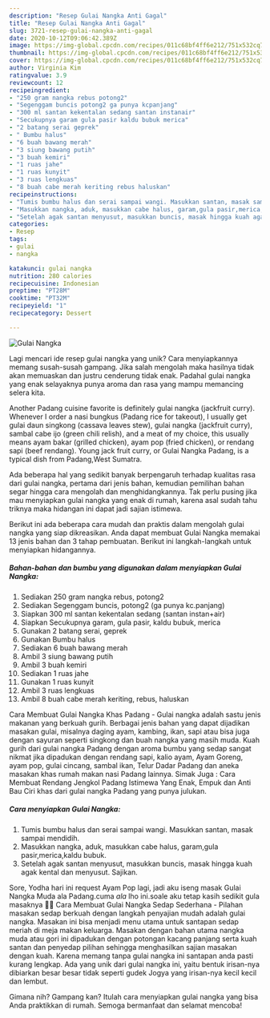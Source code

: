 ```yaml
---
description: "Resep Gulai Nangka Anti Gagal"
title: "Resep Gulai Nangka Anti Gagal"
slug: 3721-resep-gulai-nangka-anti-gagal
date: 2020-10-12T09:06:42.389Z
image: https://img-global.cpcdn.com/recipes/011c68bf4ff6e212/751x532cq70/gulai-nangka-foto-resep-utama.jpg
thumbnail: https://img-global.cpcdn.com/recipes/011c68bf4ff6e212/751x532cq70/gulai-nangka-foto-resep-utama.jpg
cover: https://img-global.cpcdn.com/recipes/011c68bf4ff6e212/751x532cq70/gulai-nangka-foto-resep-utama.jpg
author: Virginia Kim
ratingvalue: 3.9
reviewcount: 12
recipeingredient:
- "250 gram nangka rebus potong2"
- "Segenggam buncis potong2 ga punya kcpanjang"
- "300 ml santan kekentalan sedang santan instanair"
- "Secukupnya garam gula pasir kaldu bubuk merica"
- "2 batang serai geprek"
- " Bumbu halus"
- "6 buah bawang merah"
- "3 siung bawang putih"
- "3 buah kemiri"
- "1 ruas jahe"
- "1 ruas kunyit"
- "3 ruas lengkuas"
- "8 buah cabe merah keriting rebus haluskan"
recipeinstructions:
- "Tumis bumbu halus dan serai sampai wangi. Masukkan santan, masak sampai mendidih."
- "Masukkan nangka, aduk, masukkan cabe halus, garam,gula pasir,merica,kaldu bubuk."
- "Setelah agak santan menyusut, masukkan buncis, masak hingga kuah agak kental dan menyusut. Sajikan."
categories:
- Resep
tags:
- gulai
- nangka

katakunci: gulai nangka 
nutrition: 280 calories
recipecuisine: Indonesian
preptime: "PT28M"
cooktime: "PT32M"
recipeyield: "1"
recipecategory: Dessert

---
```



![Gulai Nangka](https://img-global.cpcdn.com/recipes/011c68bf4ff6e212/751x532cq70/gulai-nangka-foto-resep-utama.jpg)

Lagi mencari ide resep gulai nangka yang unik? Cara menyiapkannya memang susah-susah gampang. Jika salah mengolah maka hasilnya tidak akan memuaskan dan justru cenderung tidak enak. Padahal gulai nangka yang enak selayaknya punya aroma dan rasa yang mampu memancing selera kita.

Another Padang cuisine favorite is definitely gulai nangka (jackfruit curry). Whenever I order a nasi bungkus (Padang rice for takeout), I usually get gulai daun singkong (cassava leaves stew), gulai nangka (jackfruit curry), sambal cabe ijo (green chili relish), and a meat of my choice, this usually means ayam bakar (grilled chicken), ayam pop (fried chicken), or rendang sapi (beef rendang). Young jack fruit curry, or Gulai Nangka Padang, is a typical dish from Padang,West Sumatra.

Ada beberapa hal yang sedikit banyak berpengaruh terhadap kualitas rasa dari gulai nangka, pertama dari jenis bahan, kemudian pemilihan bahan segar hingga cara mengolah dan menghidangkannya. Tak perlu pusing jika mau menyiapkan gulai nangka yang enak di rumah, karena asal sudah tahu triknya maka hidangan ini dapat jadi sajian istimewa.


Berikut ini ada beberapa cara mudah dan praktis dalam mengolah gulai nangka yang siap dikreasikan. Anda dapat membuat Gulai Nangka memakai 13 jenis bahan dan 3 tahap pembuatan. Berikut ini langkah-langkah untuk menyiapkan hidangannya.

<!--inarticleads1-->

##### Bahan-bahan dan bumbu yang digunakan dalam menyiapkan Gulai Nangka:

1. Sediakan 250 gram nangka rebus, potong2
1. Sediakan Segenggam buncis, potong2 (ga punya kc.panjang)
1. Siapkan 300 ml santan kekentalan sedang (santan instan+air)
1. Siapkan Secukupnya garam, gula pasir, kaldu bubuk, merica
1. Gunakan 2 batang serai, geprek
1. Gunakan  Bumbu halus
1. Sediakan 6 buah bawang merah
1. Ambil 3 siung bawang putih
1. Ambil 3 buah kemiri
1. Sediakan 1 ruas jahe
1. Gunakan 1 ruas kunyit
1. Ambil 3 ruas lengkuas
1. Ambil 8 buah cabe merah keriting, rebus, haluskan


Cara Membuat Gulai Nangka Khas Padang - Gulai nangka adalah sastu jenis makanan yang berkuah gurih. Berbagai jenis bahan yang dapat dijadikan masakan gulai, misalnya daging ayam, kambing, ikan, sapi atau bisa juga dengan sayuran seperti singkong dan buah nangka yang masih muda. Kuah gurih dari gulai nangka Padang dengan aroma bumbu yang sedap sangat nikmat jika dipadukan dengan rendang sapi, kalio ayam, Ayam Goreng, ayam pop, gulai cincang, sambal ikan, Telur Dadar Padang dan aneka masakan khas rumah makan nasi Padang lainnya. Simak Juga : Cara Membuat Rendang Jengkol Padang Istimewa Yang Enak, Empuk dan Anti Bau Ciri khas dari gulai nangka Padang yang punya julukan. 

<!--inarticleads2-->

##### Cara menyiapkan Gulai Nangka:

1. Tumis bumbu halus dan serai sampai wangi. Masukkan santan, masak sampai mendidih.
1. Masukkan nangka, aduk, masukkan cabe halus, garam,gula pasir,merica,kaldu bubuk.
1. Setelah agak santan menyusut, masukkan buncis, masak hingga kuah agak kental dan menyusut. Sajikan.


Sore, Yodha hari ini request Ayam Pop lagi, jadi aku iseng masak Gulai Nangka Muda ala Padang.cuma *ala* lho ini.soale aku tetap kasih sedikit gula masaknya 🤣🤣 Cara Membuat Gulai Nangka Sedap Sederhana - Pilahan masakan sedap berkuah dengan langkah penyajian mudah adalah gulai nangka. Masakan ini bisa menjadi menu utama untuk santapan sedap meriah di meja makan keluarga. Masakan dengan bahan utama nangka muda atau gori ini dipadukan dengan potongan kacang panjang serta kuah santan dan penyedap pilihan sehingga menghasilkan sajian masakan dengan kuah. Karena memang tanpa gulai nangka ini santapan anda pasti kurang lengkap. Ada yang unik dari gulai nangka ini, yaitu bentuk irisan-nya dibiarkan besar besar tidak seperti gudek Jogya yang irisan-nya kecil kecil dan lembut. 

Gimana nih? Gampang kan? Itulah cara menyiapkan gulai nangka yang bisa Anda praktikkan di rumah. Semoga bermanfaat dan selamat mencoba!
